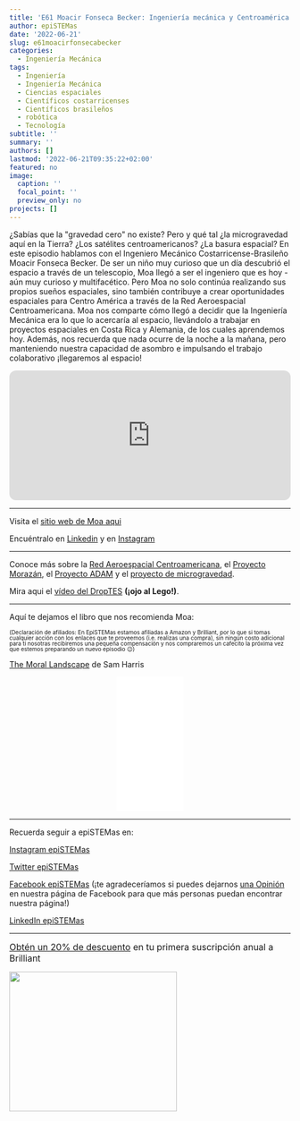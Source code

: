 ```yaml
---
title: 'E61 Moacir Fonseca Becker: Ingeniería mecánica y Centroamérica en el espacio'
author: epiSTEMas
date: '2022-06-21'
slug: e61moacirfonsecabecker
categories:
  - Ingeniería Mecánica
tags:
  - Ingeniería
  - Ingeniería Mecánica
  - Ciencias espaciales
  - Científicos costarricenses
  - Científicos brasileños
  - robótica
  - Tecnología
subtitle: ''
summary: ''
authors: []
lastmod: '2022-06-21T09:35:22+02:00'
featured: no
image:
  caption: ''
  focal_point: ''
  preview_only: no
projects: []
---
```


¿Sabías que la "gravedad cero" no existe? Pero y qué tal ¿la microgravedad aquí en la Tierra? ¿Los satélites centroamericanos? ¿La basura espacial? En este episodio hablamos con el Ingeniero Mecánico Costarricense-Brasileño Moacir Fonseca Becker. De ser un niño muy curioso que un día descubrió el espacio a través de un telescopio, Moa llegó a ser el ingeniero que es hoy - aún muy curioso y multifacético. Pero Moa no solo continúa realizando sus propios sueños espaciales, sino también contribuye a crear oportunidades espaciales para Centro América a través de la Red Aeroespacial Centroamericana. Moa nos comparte cómo llegó a decidir que la Ingeniería Mecánica era lo que lo acercaría al espacio, llevándolo a trabajar en proyectos espaciales en Costa Rica y Alemania, de los cuales aprendemos hoy. Además, nos recuerda que nada ocurre de la noche a la mañana, pero manteniendo nuestra capacidad de asombro e impulsando el trabajo colaborativo ¡llegaremos al espacio! 

<iframe style="border-radius:12px" src="https://open.spotify.com/embed/episode/27aBff0q7EpbSRN4NB07V0?utm_source=generator&theme=0" width="100%" height="232" frameBorder="0" allowfullscreen="" allow="autoplay; clipboard-write; encrypted-media; fullscreen; picture-in-picture"></iframe>

- - - - -

Visita el [sitio web de Moa aqui](www.moacir.space)  


Encuéntralo en [Linkedin](https://www.linkedin.com/in/moacirfb/) y en [Instagram](https://www.instagram.com/astro_moa/)  


- - - - -


Conoce más sobre la [Red Aeroespacial Centroamericana](http://www.redespacial.com/), el [Proyecto Morazán](http://www.proyectomorazan.space/), el [Proyecto ADAM](https://isulibrary.isunet.edu/index.php?lvl=notice_display&id=10462) y el [proyecto de microgravedad](https://www.unoosa.org/oosa/en/ourwork/psa/hsti/capacity-building/droptes-third-cycle.html).  


Mira aqui el [vídeo del DropTES](https://www.youtube.com/watch?v=8AM3ntJYVpo&t=21s) __(¡ojo al Lego!)__.   



- - - - -

Aquí te dejamos el libro que nos recomienda Moa: 

<font size = 1.5> <p style = "line-height:1"> 
(Declaración de afiliados: En EpiSTEMas estamos afiliadas a Amazon y Brilliant, por lo que si tomas cualquier acción con los enlaces que te proveemos (i.e. realizas una compra), sin ningún costo adicional para tí nosotras recibiremos una pequeña compensación y nos compraremos un cafecito la próxima vez que estemos preparando un nuevo episodio 😉) 
</font> </p>


[The Moral Landscape](https://amzn.to/3tS3WI2)  de Sam Harris  


<center>
<iframe sandbox="allow-popups allow-scripts allow-modals allow-forms allow-same-origin" style="width:120px;height:240px;" marginwidth="0" marginheight="0" scrolling="no" frameborder="0" src="//ws-na.amazon-adsystem.com/widgets/q?ServiceVersion=20070822&OneJS=1&Operation=GetAdHtml&MarketPlace=US&source=ss&ref=as_ss_li_til&ad_type=product_link&tracking_id=braeunerd04-20&language=de_DE&marketplace=amazon&region=US&placement=1439171211&asins=1439171211&linkId=514d1bab0d79df6543fb6d904996276a&show_border=true&link_opens_in_new_window=true"></iframe>
</center>


- - - - -

Recuerda seguir a epiSTEMas en:

[Instagram epiSTEMas](https://www.instagram.com/epistemas/)  

[Twitter epiSTEMas](https://twitter.com/epiSTEMas_Pod)

[Facebook epiSTEMas](https://www.facebook.com/epiSTEMasPod) (¡te agradeceríamos si puedes dejarnos [una Opinión](https://www.facebook.com/epiSTEMasPod/reviews/) en nuestra página de Facebook para que más personas puedan encontrar nuestra página!)

[LinkedIn epiSTEMas](https://www.linkedin.com/company/epistemas-podcast/)



- - - - -

<font size="3"> 

[Obtén un 20% de descuento](https://brilliant.sjv.io/c/2994553/1003358/12858?subId1=EpiSTEMas&u=http%3A%2F%2Fbrilliant.org%2Fimpactnetwork%2F) en tu primera suscripción anual a Brilliant </font>


<a href="https://brilliant.sjv.io/c/2994553/1003364/12858?subId1=epiSTEMas&u=http%3A%2F%2Fbrilliant.org%2Fimpactnetwork%2F%3Firclickid%3D%7Bclickid%7D%26utm_medium%3Daffiliates%26utm_campaign%3D%7Birpid%7D%26utm_source%3D%7Bmp_value1%7D%26utm_content%3D%7Btimestamp%7D_%7Biradtype%7D_%7Biradname%7D%26utm_term%3D%7Bmp_value2%7D" target="_top" id="1003364"><img src="//a.impactradius-go.com/display-ad/12858-1003364" border="0" alt="" width="300" height="250"/></a><img height="0" width="0" src="https://imp.pxf.io/i/2994553/1003364/12858?subId1=epiSTEMas" style="position:absolute;visibility:hidden;" border="1" />


